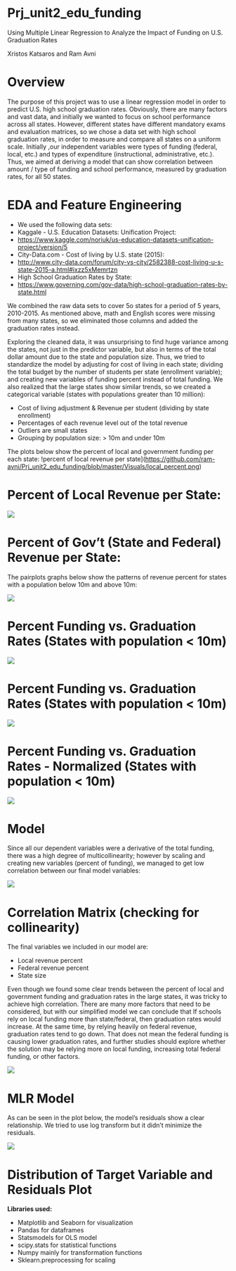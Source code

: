 # Prj_unit2_edu_funding
Using Multiple Linear Regression to Analyze the Impact of Funding on U.S. Graduation Rates

Xristos Katsaros and Ram Avni



# **Overview**

The purpose of this project was to use a linear regression model in order to predict U.S. high school graduation rates. Obviously, there are many factors and vast data, and initially we wanted to focus on school performance across all states. However, different states have different mandatory exams and evaluation matrices, so we chose a data set with high school graduation rates, in order to measure and compare all states on a uniform scale. Initially ,our independent variables were types of funding (federal, local, etc.) and types of expenditure (instructional, administrative, etc.). Thus, we aimed at deriving a model that can show correlation between amount / type of funding and school performance, measured by graduation rates, for all 50 states.



# **EDA and Feature Engineering**

* We used the following data sets:
* Kaggale - U.S. Education Datasets: Unification Project:
 * https://www.kaggle.com/noriuk/us-education-datasets-unification-project/version/5
* City-Data.com - Cost of living by U.S. state (2015):
 * http://www.city-data.com/forum/city-vs-city/2582388-cost-living-u-s-state-2015-a.html#ixzz5xMemrtzn
* High School Graduation Rates by State:
 * https://www.governing.com/gov-data/high-school-graduation-rates-by-state.html


We combined the raw data sets to cover 5o states for a period of 5 years, 2010-2015. As mentioned above, math and English scores were missing from many states, so we eliminated those columns and added the graduation rates instead. 


Exploring the cleaned data, it was unsurprising to find huge variance among the states, not just in the predictor variable, but also in terms of the total dollar amount due to the state and population size. Thus, we tried to standardize the model by adjusting for cost of living in each state; dividing the total budget by the number of students per state (enrollment variable); and creating new variables of funding percent instead of total funding. We also realized that the large states show similar trends, so we created a categorical variable (states with populations greater than 10 million):

  * Cost of living adjustment & Revenue per student (dividing by state enrollment)
  * Percentages of each revenue level out of the total revenue 
  * Outliers are small states
  * Grouping by population size: > 10m and under 10m

The plots below show the percent of local and government funding per each state:
!percent of local revenue per state](https://github.com/ram-avni/Prj_unit2_edu_funding/blob/master/Visuals/local_percent.png)
# **Percent of Local Revenue per State:**

![](https://github.com/ram-avni/Prj_unit2_edu_funding/blob/master/Visuals/gov_percent.png)
# **Percent of Gov’t (State and Federal) Revenue per State:**

The pairplots graphs below show the patterns of revenue percent for states with a population below 10m and above 10m:

![](https://github.com/ram-avni/Prj_unit2_edu_funding/blob/master/Visuals/states_above_10.png)
# **Percent Funding vs. Graduation Rates (States with population < 10m)**

![](https://github.com/ram-avni/Prj_unit2_edu_funding/blob/master/Visuals/states_below_10.png)
# **Percent Funding vs. Graduation Rates (States with population < 10m)**

![](https://github.com/ram-avni/Prj_unit2_edu_funding/blob/master/Visuals/states_above_10_scaled.png)
# **Percent Funding vs. Graduation Rates - Normalized (States with population < 10m)**

![](https://github.com/ram-avni/Prj_unit2_edu_funding/blob/master/Visuals/ols.png)
# **Model**

Since all our dependent variables were a derivative of the total funding, there was a high degree of multicollinearity; however by scaling and creating new variables (percent of funding), we managed to get low correlation between our final model variables:

![](https://github.com/ram-avni/Prj_unit2_edu_funding/blob/master/Visuals/Corrmtx.png)
# **Correlation Matrix (checking for collinearity)**

The final variables we included in our model are:
  * Local revenue percent
  * Federal revenue percent
  * State size
  
Even though we found some clear trends between the percent of local and government funding and graduation rates in the large states, it was tricky to achieve high correlation. There are many more factors that need to be considered, but with our simplified model we can conclude that If schools rely on local funding more than state/federal, then graduation rates would increase. At the same time, by relying heavily on federal revenue, graduation rates tend to go down. That does not mean the federal funding is causing lower graduation rates, and further studies should explore whether the solution may be relying more on local funding, increasing total federal funding, or other factors.

![](https://github.com/ram-avni/Prj_unit2_edu_funding/blob/master/Visuals/ols.png)
# **MLR Model**

As can be seen in the plot below, the model’s residuals show a clear relationship. We tried to use log transform but it didn’t minimize the residuals.

![](https://github.com/ram-avni/Prj_unit2_edu_funding/blob/master/Visuals/resid.png)
# **Distribution of Target Variable and Residuals Plot**

**Libraries used:**

  * Matplotlib and Seaborn for visualization
  * Pandas for dataframes
  * Statsmodels for OLS model
  * scipy.stats for statistical functions
  * Numpy mainly for transformation functions
  * Sklearn.preprocessing for scaling
